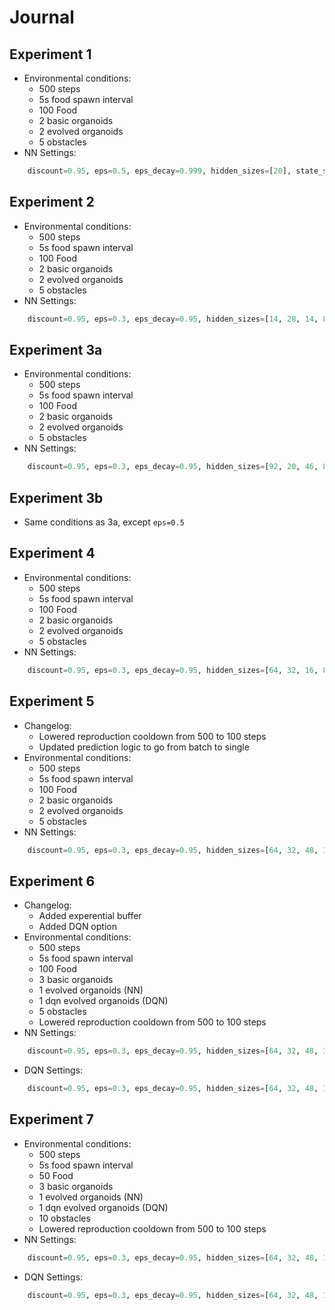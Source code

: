 # Journal

## Experiment 1
- Environmental conditions:
    - 500 steps
    - 5s food spawn interval
    - 100 Food
    - 2 basic organoids
    - 2 evolved organoids
    - 5 obstacles
- NN Settings:
```python
    discount=0.95, eps=0.5, eps_decay=0.999, hidden_sizes=[20], state_space_size=7, action_space_size=2
```

## Experiment 2
- Environmental conditions:
    - 500 steps
    - 5s food spawn interval
    - 100 Food
    - 2 basic organoids
    - 2 evolved organoids
    - 5 obstacles
- NN Settings:
```python
    discount=0.95, eps=0.3, eps_decay=0.95, hidden_sizes=[14, 28, 14, 8, 4], state_space_size=7, action_space_size=2
```

## Experiment 3a
- Environmental conditions:
    - 500 steps
    - 5s food spawn interval
    - 100 Food
    - 2 basic organoids
    - 2 evolved organoids
    - 5 obstacles
- NN Settings:
```python
    discount=0.95, eps=0.3, eps_decay=0.95, hidden_sizes=[92, 20, 46, 8, 4], state_space_size=46, action_space_size=2
```

## Experiment 3b
- Same conditions as 3a, except `eps=0.5`


## Experiment 4
- Environmental conditions:
    - 500 steps
    - 5s food spawn interval
    - 100 Food
    - 2 basic organoids
    - 2 evolved organoids
    - 5 obstacles
- NN Settings:
```python
    discount=0.95, eps=0.3, eps_decay=0.95, hidden_sizes=[64, 32, 16, 8, 4], state_space_size=46, action_space_size=2
```

## Experiment 5
- Changelog:
    - Lowered reproduction cooldown from 500 to 100 steps
    - Updated prediction logic to go from batch to single
- Environmental conditions:
    - 500 steps
    - 5s food spawn interval
    - 100 Food
    - 2 basic organoids
    - 2 evolved organoids
    - 5 obstacles
- NN Settings:
```python
    discount=0.95, eps=0.3, eps_decay=0.95, hidden_sizes=[64, 32, 48, 16, 8, 4], state_space_size=46, action_space_size=2
```

## Experiment 6
- Changelog:
    - Added experential buffer
    - Added DQN option
- Environmental conditions:
    - 500 steps
    - 5s food spawn interval
    - 100 Food
    - 3 basic organoids
    - 1 evolved organoids (NN)
    - 1 dqn evolved organoids (DQN)
    - 5 obstacles
    - Lowered reproduction cooldown from 500 to 100 steps
- NN Settings:
```python
    discount=0.95, eps=0.3, eps_decay=0.95, hidden_sizes=[64, 32, 48, 16, 8, 4], state_space_size=46, action_space_size=2, buffer_size=10
```
- DQN Settings:
```python
    discount=0.95, eps=0.3, eps_decay=0.95, hidden_sizes=[64, 32, 48, 16, 8, 4], state_space_size=46, action_space_size=2, buffer_size=10,
```

## Experiment 7
- Environmental conditions:
    - 500 steps
    - 5s food spawn interval
    - 50 Food
    - 3 basic organoids
    - 1 evolved organoids (NN)
    - 1 dqn evolved organoids (DQN)
    - 10 obstacles
    - Lowered reproduction cooldown from 500 to 100 steps
- NN Settings:
```python
    discount=0.95, eps=0.3, eps_decay=0.95, hidden_sizes=[64, 32, 48, 16, 8, 4], state_space_size=46, action_space_size=2, buffer_size=10
```
- DQN Settings:
```python
    discount=0.95, eps=0.3, eps_decay=0.95, hidden_sizes=[64, 32, 48, 16, 8, 4], state_space_size=46, action_space_size=2, buffer_size=10,
```